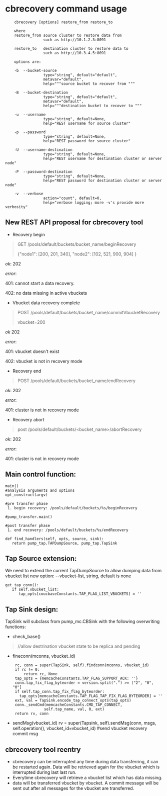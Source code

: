 cbrecovery command usage
========================


        cbrecovery [options] restore_from restore_to

        where
        restore_from source cluster to restore data from
                     such as http://10.1.2.3:8091

        restore_to   destination cluster to restore data to
                     such as http://10.3.4.5:8091

        options are:

        -b  --bucket-source
                     type="string", default="default",
                     metavar="default",
                     help="""source bucket to recover from """

        -B  --bucket-destination
                     type="string", default="default",
                     metavar="default",
                     help="""destination bucket to recover to """

        -u  --username
                     type="string", default=None,
                     help="REST username for source cluster"

        -p  --password
                     type="string", default=None,
                     help="REST password for source cluster"

        -U  --username-destination
                     type="string", default=None,
                     help="REST username for destination cluster or server node"

        -P  --password-destination
                     type="string", default=None,
                     help="REST password for destination cluster or server node"

        -v  --verbose
                     action="count", default=0,
                     help="verbose logging; more -v's provide more verbosity"

New REST API proposal for cbrecovery tool
----------------------------------------

 - Recovery begin

> GET
> /pools/default/buckets/bucket_name/beginRecovery
> 
> {"node1": [200, 201, 340],
>  "node2": [102, 521, 900, 904]
> }


*ok*: 202

*error*:

401: cannot start a data recovery.

402: no data missing in active vbuckets

 - Vbucket data recovery complete

> POST
> /pools/default/buckets/bucket_name/commitVbucketRecovery
>
> vbucket=200
>

*ok* 202

*error*:

401: vbucket doesn't exist

402: vbucket is not in recovery mode

- Recovery end

> POST
> /pools/default/buckets/bucket_name/endRecovery
>

*ok*: 202

*error*:

401: cluster is not in recovery mode


- Recovery abort

> post
> /pools/default/buckets/<bucket_name>/abortRecovery

*ok*: 202

*error*:

401: cluster is not in recovery mode

Main control function:
----------------------

    main()
    #analysis arguments and options
    opt_construct(argv)

    #pre transfer phase
     1. begin recovery: /pools/default/buckets/%s/beginRecovery

    #pump_transfer.main()

    #post transfer phase
     1. end recovery: /pools/default/buckets/%s/endRecovery

    def find_handlers(self, opts, source, sink):
       return pump_tap.TAPDumpSource, pump_tap.TapSink


Tap Source extension:
---------------------

We need to extend the current TapDumpSource to allow dumping data from vbucket list
new option: --vbucket-list, string, default is none

    get_tap_conn():
       if self.vbucket_list:
          tap_opts[coucbaseConstants.TAP_FLAG_LIST_VBUCKETS] = ''

Tap Sink design:
----------------

TapSink will subclass from pump_mc.CBSink with the following overwriting functions:

- check_base()

>   //allow destrination vbucket state
> to be replica and pending


 - fineconn(mconns, vbucket_id)

        rc, conn = super(TapSink, self).findconn(mconns, vbucket_id)
        if rc != 0:
            return rc, None
        tap_opts = {memcacheConstants.TAP_FLAG_SUPPORT_ACK: ''}
        conn.tap_fix_flag_byteorder = version.split(".") >= ["2", "0", "0"]
        if self.tap_conn.tap_fix_flag_byteorder:
          tap_opts[memcacheConstants.TAP_FLAG_TAP_FIX_FLAG_BYTEORDER] = ''
        ext, val = TapSink.encode_tap_connect_opts(tap_opts)
        conn._sendCmd(memcacheConstants.CMD_TAP_CONNECT,
                     self.tap_name, val, 0, ext)
        return rv, conn

  - sendMsg(vbucket_id)
       rv = super(Tapsink, self).sendMsg(conn, msgs, self.operation(),
                                         vbucket_id=vbucket_id)
       #send vbucket recovery commit msg

cbrecovery tool reentry
-----------------------

 - cbrecovery can be interrupted any time during data transferring, it can be restarted again.
   Data will be retrieved again for the vbucket which is interrupted during last last run.
 - Everytime cbrecovery will retrieve a vbucket list which has data missing.
 - data will be transferred vbucket by vbucket. A commit message will be sent out after all messages
   for the vbucket are transferred.